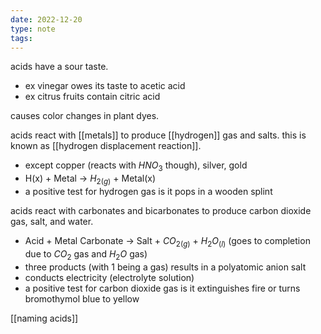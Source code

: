```yaml
---
date: 2022-12-20
type: note
tags:
---
```


acids have a sour taste.
- ex vinegar owes its taste to acetic acid
- ex citrus fruits contain citric acid

causes color changes in plant dyes.

acids react with [[metals]] to produce [[hydrogen]] gas and salts. this is known as [[hydrogen displacement reaction]].
- except copper (reacts with $HNO_3$ though), silver, gold
- H(x) + Metal → $H_{2(g)}$ + Metal(x)
- a positive test for hydrogen gas is it pops in a wooden splint

acids react with carbonates and bicarbonates to produce carbon dioxide gas, salt, and water.
- Acid + Metal Carbonate → Salt + $CO_{2(g)}$ + $H_2O_{(l)}$ (goes to completion due to $CO_2$ gas and $H_2O$ gas)
- three products (with 1 being a gas) results in a polyatomic anion salt
- conducts electricity (electrolyte solution)
- a positive test for carbon dioxide gas is it extinguishes fire or turns bromothymol blue to yellow

[[naming acids]]
